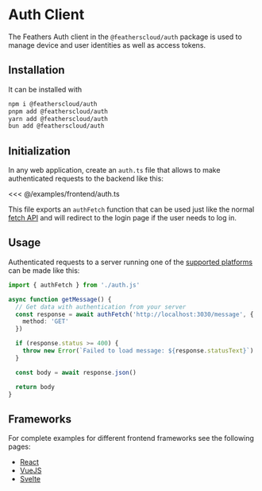 # Auth Client

The Feathers Auth client in the `@featherscloud/auth` package is used to manage device and user identities as well as access tokens.

## Installation

It can be installed with

```sh
npm i @featherscloud/auth
pnpm add @featherscloud/auth
yarn add @featherscloud/auth
bun add @featherscloud/auth
```

## Initialization

In any web application, create an `auth.ts` file that allows to make authenticated requests to the backend like this:

<<< @/examples/frontend/auth.ts

This file exports an `authFetch` function that can be used just like the normal [fetch API](https://developer.mozilla.org/en-US/docs/Web/API/Fetch_API/Using_Fetch) and will redirect to the login page if the user needs to log in.

## Usage

Authenticated requests to a server running one of the [supported platforms](../platforms/index.md) can be made like this:

```ts
import { authFetch } from './auth.js'

async function getMessage() {
  // Get data with authentication from your server
  const response = await authFetch('http://localhost:3030/message', {
    method: 'GET'
  })

  if (response.status >= 400) {
    throw new Error(`Failed to load message: ${response.statusText}`)
  }

  const body = await response.json()

  return body
}
```

## Frameworks

For complete examples for different frontend frameworks see the following pages:

- [React](./react.md)
- [VueJS](./vue.md)
- [Svelte](./svelte.md)
